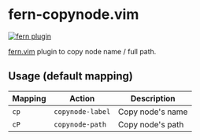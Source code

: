 # fern-copynode.vim

[![fern plugin](https://img.shields.io/badge/🌿%20fern-plugin-yellowgreen)](https://github.com/lambdalisue/fern.vim)

[fern.vim](https://github.com/lambdalisue/fern.vim) plugin to copy node name / full path.


## Usage (default mapping)

| Mapping | Action              | Description                         |
| ------- | --------------------| ----------------------------------- |
| `cp`    | `copynode-label`    | Copy node's name                    |
| `cP`    | `copynode-path`     | Copy node's path                    |
